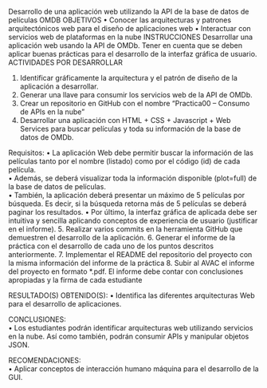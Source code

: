 Desarrollo de una aplicación web utilizando la API de la base de datos de películas OMDB
OBJETIVOS 
• Conocer las arquitecturas y patrones arquitectónicos web para el diseño de aplicaciones web 
• Interactuar con servicios web de plataformas en la nube 
INSTRUCCIONES 
Desarrollar una aplicación web usando la API de OMDb. Tener en cuenta que se deben aplicar buenas prácticas para el desarrollo de la interfaz gráfica de usuario.
ACTIVIDADES POR DESARROLLAR 
1. Identificar gráficamente la arquitectura y el patrón de diseño de la aplicación a desarrollar. 
2. Generar una llave para consumir los servicios web de la API de OMDb. 
3. Crear un repositorio en GitHub con el nombre “Practica00 – Consumo de APIs en la nube” 
4. Desarrollar una aplicación con HTML + CSS + Javascript + Web Services para buscar películas y toda su información de la base de datos de OMDb.  
 
Requisitos: 
• La aplicación Web debe permitir buscar la información de las películas tanto por el nombre (listado) como por el código (id) de cada película.  
• Además, se deberá visualizar toda la información disponible (plot=full) de la base de datos de películas.  
• También, la aplicación deberá presentar un máximo de 5 películas por búsqueda. Es decir, si la búsqueda retorna más de 5 películas se deberá paginar los resultados. 
• Por último, la interfaz gráfica de aplicada debe ser intuitiva y sencilla aplicando conceptos de experiencia de usuario (justificar en el informe). 
5. Realizar varios commits en la herramienta GitHub que demuestren el desarrollo de la aplicación. 
6. Generar el informe de la práctica con el desarrollo de cada uno de los puntos descritos anteriormente. 
7. Implementar el README del repositorio del proyecto con la misma información del informe de la práctica 
8. Subir al AVAC el informe del proyecto en formato *.pdf. El informe debe contar con conclusiones apropiadas y la firma de cada estudiante

RESULTADO(S) OBTENIDO(S): 
• Identifica las diferentes arquitecturas Web para el desarrollo de aplicaciones. 
 
CONCLUSIONES:  
• Los estudiantes podrán identificar arquitecturas web utilizando servicios en la nube. Así como también, podrán consumir APIs y manipular objetos JSON.

RECOMENDACIONES:  
• Aplicar conceptos de interacción humano máquina para el desarrollo de la GUI. 
